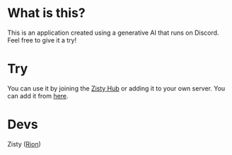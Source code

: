 # What is this?
This is an application created using a generative AI that runs on Discord. Feel free to give it a try!

# Try
You can use it by joining the [Zisty Hub](https://discord.gg/6BPfVm6cST) or adding it to your own server. You can add it from [here](https://discord.com/oauth2/authorize?client_id=1374103595015864331).

# Devs
Zisty ([Rion](https://github.com/ri0n-dev))
